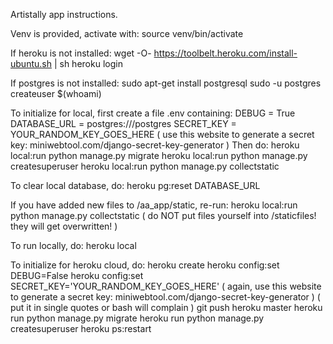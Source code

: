 Artistally app instructions.

Venv is provided, activate with:
    source venv/bin/activate

If heroku is not installed:
    wget -O- https://toolbelt.heroku.com/install-ubuntu.sh | sh
    heroku login
    
If postgres is not installed:
    sudo apt-get install postgresql
    sudo -u postgres createuser $(whoami)
    
To initialize for local, first create a file .env containing:
    DEBUG = True
    DATABASE_URL = postgres:///postgres
    SECRET_KEY = YOUR_RANDOM_KEY_GOES_HERE
( use this website to generate a secret key: miniwebtool.com/django-secret-key-generator )
Then do:
    heroku local:run python manage.py migrate
    heroku local:run python manage.py createsuperuser
    heroku local:run python manage.py collectstatic
    
To clear local database, do:
    heroku pg:reset DATABASE_URL
    
If you have added new files to /aa_app/static, re-run:
    heroku local:run python manage.py collectstatic
( do NOT put files yourself into /staticfiles! they will get overwritten! )

To run locally, do:
    heroku local
    
To initialize for heroku cloud, do:
    heroku create
    heroku config:set DEBUG=False
    heroku config:set SECRET_KEY='YOUR_RANDOM_KEY_GOES_HERE'
( again, use this website to generate a secret key: miniwebtool.com/django-secret-key-generator )
( put it in single quotes or bash will complain )
    git push heroku master
    heroku run python manage.py migrate
    heroku run python manage.py createsuperuser
    heroku ps:restart
